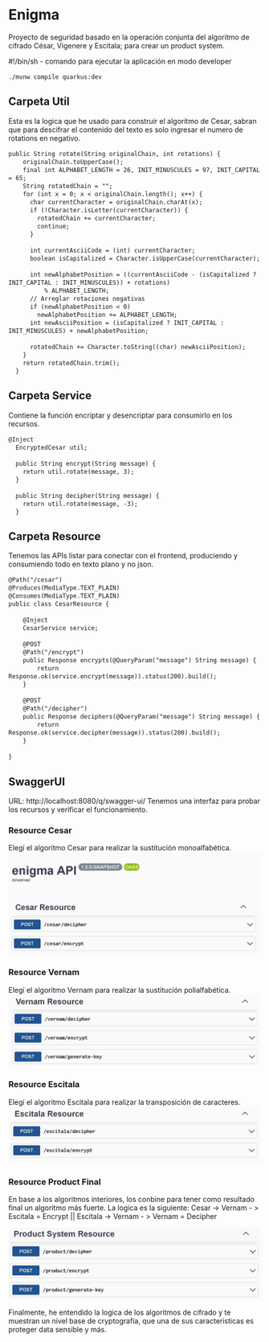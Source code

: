 # Enigma
Proyecto de seguridad basado en la operación conjunta del algoritmo de cifrado César, Vigenere y Escitala; para crear un product system.

#!/bin/sh - comando para ejecutar la aplicación en modo developer
```
./mvnw compile quarkus:dev
```

## Carpeta Util
Esta es la logica que he usado para construir el algoritmo de Cesar, sabran que para descifrar el contenido del texto es solo ingresar el numero de rotations en negativo.
```
public String rotate(String originalChain, int rotations) {
    originalChain.toUpperCase();
    final int ALPHABET_LENGTH = 26, INIT_MINUSCULES = 97, INIT_CAPITAL = 65;
    String rotatedChain = "";
    for (int x = 0; x < originalChain.length(); x++) {
      char currentCharacter = originalChain.charAt(x);
      if (!Character.isLetter(currentCharacter)) {
        rotatedChain += currentCharacter;
        continue;
      }

      int currentAsciiCode = (int) currentCharacter;
      boolean isCapitalized = Character.isUpperCase(currentCharacter);

      int newAlphabetPosition = ((currentAsciiCode - (isCapitalized ? INIT_CAPITAL : INIT_MINUSCULES)) + rotations)
          % ALPHABET_LENGTH;
      // Arreglar rotaciones negativas
      if (newAlphabetPosition < 0)
        newAlphabetPosition += ALPHABET_LENGTH;
      int newAsciiPosition = (isCapitalized ? INIT_CAPITAL : INIT_MINUSCULES) + newAlphabetPosition;

      rotatedChain += Character.toString((char) newAsciiPosition);
    }
    return rotatedChain.trim();
  }
```

## Carpeta Service
Contiene la función encriptar y desencriptar para consumirlo en los recursos.
```
@Inject
  EncryptedCesar util;

  public String encrypt(String message) {
    return util.rotate(message, 3);
  }

  public String decipher(String message) {
    return util.rotate(message, -3);
  }
```
## Carpeta Resource
Tenemos las APIs listar para conectar con el frontend, produciendo y consumiendo todo en texto plano y no json.
```
@Path("/cesar")
@Produces(MediaType.TEXT_PLAIN)
@Consumes(MediaType.TEXT_PLAIN)
public class CesarResource {

    @Inject
    CesarService service;

    @POST
    @Path("/encrypt")
    public Response encrypts(@QueryParam("message") String message) {
        return Response.ok(service.encrypt(message)).status(200).build();
    }

    @POST
    @Path("/decipher")
    public Response deciphers(@QueryParam("message") String message) {
        return Response.ok(service.decipher(message)).status(200).build();
    }

}
```
##  SwaggerUI
URL: http://localhost:8080/q/swagger-ui/
Tenemos una interfaz para probar los recursos y verificar el funcionamiento.
### Resource Cesar
Elegí el algoritmo Cesar para realizar la sustitución monoalfabética.
![](enigma/UI-cesar.jpg)
### Resource Vernam
Elegí el algoritmo Vernam para realizar la sustitución polialfabética.
![](enigma/UI-vernam.jpg)
### Resource Escitala
Elegí el algoritmo Escitala para realizar la transposición de caracteres.
![](enigma/UI-escitala.jpg)
### Resource Product Final
En base a los algoritmos interiores, los conbine para tener como resultado final un algoritmo más fuerte. La logica es la siguiente: 
Cesar -> Vernam - > Escitala = Encrypt || Escitala -> Vernam - > Vernam = Decipher

![](enigma/UI-product.jpg)

Finalmente, he entendido la logica de los algoritmos de cifrado y te muestran un nivel base de cryptografía, que una de sus caracteristicas es proteger data sensible y más.